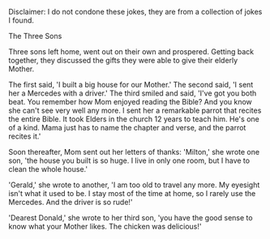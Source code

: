 Disclaimer: I do not condone these jokes, they are from a collection of jokes I found.

The Three Sons

Three sons left home, went out on their own and prospered. Getting back together, they discussed the gifts they were able to give their elderly Mother.

The first said, 'I built a big house for our Mother.' The second said, 'I sent her a Mercedes with a driver.' The third smiled and said, 'I've got you both beat. You remember how Mom enjoyed reading the Bible? And you know she can't see very well any more. I sent her a remarkable parrot that recites the entire Bible. It took Elders in the church 12 years to teach him. He's one of a kind. Mama just has to name the chapter and verse, and the parrot recites it.'

Soon thereafter, Mom sent out her letters of thanks: 'Milton,' she wrote one son, 'the house you built is so huge. I live in only one room, but I have to clean the whole house.'

'Gerald,' she wrote to another, 'I am too old to travel any more. My eyesight isn't what it used to be. I stay most of the time at home, so I rarely use the Mercedes. And the driver is so rude!'

'Dearest Donald,' she wrote to her third son, 'you have the good sense to know what your Mother likes. The chicken was delicious!'

